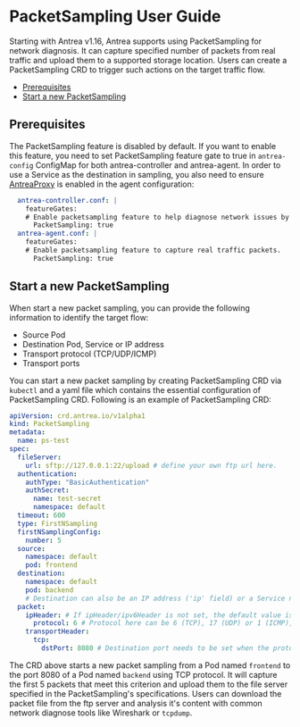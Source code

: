 # PacketSampling User Guide

Starting with Antrea v1.16, Antrea supports using PacketSampling for network diagnosis.
It can capture specified number of packets from real traffic and upload them to a
supported storage location. Users can create a PacketSampling CRD to trigger
such actions on the target traffic flow.

<!-- toc -->
- [Prerequisites](#prerequisites)
- [Start a new PacketSampling](#start-a-new-packetsampling)
<!-- /toc -->

## Prerequisites

The PacketSampling feature is disabled by default. If you
want to enable this feature, you need to set PacketSampling feature gate to true in `antrea-config`
ConfigMap for both antrea-controller and antrea-agent. In order to use a Service as the destination
in sampling, you also need to ensure [AntreaProxy](feature-gates.md#antreaproxy) is enabled in the agent configuration:

```yaml
  antrea-controller.conf: |
    featureGates:
    # Enable packetsampling feature to help diagnose network issues by capturing real traffic packets.
      PacketSampling: true
  antrea-agent.conf: |
    featureGates:
    # Enable packetsampling feature to capture real traffic packets.
      PacketSampling: true
```

## Start a new PacketSampling

When start a new packet sampling, you can provide the following information to identify
the target flow:

* Source Pod
* Destination Pod, Service or IP address
* Transport protocol (TCP/UDP/ICMP)
* Transport ports

You can start a new packet sampling by creating PacketSampling CRD via
`kubectl` and a yaml file which contains the essential configuration of
PacketSampling CRD. Following is an example of PacketSampling CRD:

```yaml
apiVersion: crd.antrea.io/v1alpha1
kind: PacketSampling
metadata:
  name: ps-test
spec:
  fileServer:
    url: sftp://127.0.0.1:22/upload # define your own ftp url here.
  authentication:
    authType: "BasicAuthentication"
    authSecret:
      name: test-secret
      namespace: default
  timeout: 600
  type: FirstNSampling
  firstNSamplingConfig:
    number: 5
  source:
    namespace: default
    pod: frontend
  destination:
    namespace: default
    pod: backend
    # Destination can also be an IP address ('ip' field) or a Service name ('service' field); the 3 choices are mutually exclusive.
  packet:
    ipHeader: # If ipHeader/ipv6Header is not set, the default value is IPv4+ICMP.
      protocol: 6 # Protocol here can be 6 (TCP), 17 (UDP) or 1 (ICMP), default value is 1 (ICMP)
    transportHeader:
      tcp:
        dstPort: 8080 # Destination port needs to be set when the protocol is TCP/UDP.
```

The CRD above starts a new packet sampling from a Pod named `frontend`
to the port 8080 of a Pod named `backend` using TCP protocol. It will capture the first 5 packets
that meet this criterion and upload them to the file server specified in the PacketSampling's
specifications. Users can download the packet file from the ftp server and analysis it's content
with common network diagnose tools like Wireshark or `tcpdump`.
